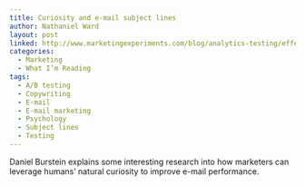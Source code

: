 ```yaml
---
title: Curiosity and e-mail subject lines
author: Nathaniel Ward
layout: post
linked: http://www.marketingexperiments.com/blog/analytics-testing/effective-subject-line.html
categories:
  - Marketing
  - What I’m Reading
tags:
  - A/B testing
  - Copywriting
  - E-mail
  - E-mail marketing
  - Psychology
  - Subject lines
  - Testing
---
```

Daniel Burstein explains some interesting research into how marketers can leverage humans’ natural curiosity to improve e-mail performance.